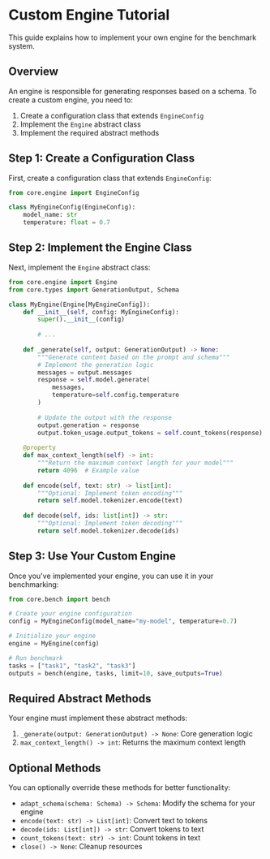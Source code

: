 # Custom Engine Tutorial

This guide explains how to implement your own engine for the benchmark system.

## Overview

An engine is responsible for generating responses based on a schema. To create a custom engine, you need to:

1. Create a configuration class that extends `EngineConfig`
2. Implement the `Engine` abstract class
3. Implement the required abstract methods

## Step 1: Create a Configuration Class

First, create a configuration class that extends `EngineConfig`:

```python
from core.engine import EngineConfig

class MyEngineConfig(EngineConfig):
    model_name: str
    temperature: float = 0.7
```

## Step 2: Implement the Engine Class

Next, implement the `Engine` abstract class:

```python
from core.engine import Engine
from core.types import GenerationOutput, Schema

class MyEngine(Engine[MyEngineConfig]):
    def __init__(self, config: MyEngineConfig):
        super().__init__(config)
        
        # ...
    
    def _generate(self, output: GenerationOutput) -> None:
        """Generate content based on the prompt and schema"""
        # Implement the generation logic
        messages = output.messages
        response = self.model.generate(
            messages, 
            temperature=self.config.temperature
        )
        
        # Update the output with the response
        output.generation = response
        output.token_usage.output_tokens = self.count_tokens(response)
    
    @property
    def max_context_length(self) -> int:
        """Return the maximum context length for your model"""
        return 4096  # Example value
    
    def encode(self, text: str) -> list[int]:
        """Optional: Implement token encoding"""
        return self.model.tokenizer.encode(text)
    
    def decode(self, ids: list[int]) -> str:
        """Optional: Implement token decoding"""
        return self.model.tokenizer.decode(ids)
```

## Step 3: Use Your Custom Engine

Once you've implemented your engine, you can use it in your benchmarking:

```python
from core.bench import bench

# Create your engine configuration
config = MyEngineConfig(model_name="my-model", temperature=0.7)

# Initialize your engine
engine = MyEngine(config)

# Run benchmark
tasks = ["task1", "task2", "task3"]
outputs = bench(engine, tasks, limit=10, save_outputs=True)
```

## Required Abstract Methods

Your engine must implement these abstract methods:

1. `_generate(output: GenerationOutput) -> None`: Core generation logic
2. `max_context_length() -> int`: Returns the maximum context length

## Optional Methods

You can optionally override these methods for better functionality:

- `adapt_schema(schema: Schema) -> Schema`: Modify the schema for your engine
- `encode(text: str) -> List[int]`: Convert text to tokens
- `decode(ids: List[int]) -> str`: Convert tokens to text
- `count_tokens(text: str) -> int`: Count tokens in text
- `close() -> None`: Cleanup resources
